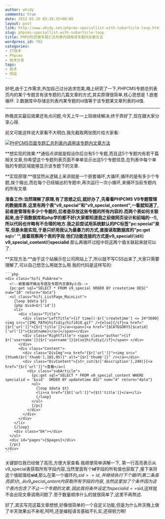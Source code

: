 ```yaml
---
author: whidy
comments: true
date: 2012-05-26 03:28:35+00:00
layout: post
link: http://www.whidy.net/phpcms-speciallist-with-subarticle-loop.html
slug: phpcms-speciallist-with-subarticle-loop
title: PHPCMS页面专题汇总列表内调用该专题内文章方法
wordpress_id: 782
categories:
- IT技术
- Phpcms
- 技术分享
tags:
- 技术
- 网站
---
```


好吧,由于工作需求,外加自己过分追求完美,晚上研究了一下,PHPCMS专题总列表页内的某个专题含有该专题的几篇文章的方式,其实原理很简单,核心思想是
1.嵌套循环.
2.数据库中存储总列表内某专题的id值等于该专题某文章列表的id值.



* * *



昨晚其实最后效果还有点问题,今天上午一上班继续解决,终于弄好了,现在跟大家分享心得.

前文可能这样说大家看不大明白,我先截取两张图片给大家看:

[![PHPCMS页面专题汇总列表内调用该专题内文章方法](/wp-content/uploads/2012/05/20120525previews1.jpg)](/wp-content/uploads/2012/05/20120525previews1.jpg)

**想实现的效果:**通俗点讲就是假设你后台有5个专题,而且这5个专题内有若干篇相关文章,你希望这个专题列表页面不单单显示出这5个专题信息,在列表中每个单独的专题区域能够显示该专题下的文章.

**实现原理:**很显然从逻辑上来讲就是一个嵌套循环,大循环,循环的是有多少个专题,挨个输出,而在每个已经输出的专题中,再次运行一次小循环,来循环当前专题内的所有文章.

**准备工作:**当然理解了原理,有了思想之后,就好办了,先看看PHPCMS V9专题管理的数据库表.这里有两个表"**v9_special**"和"**v9_special_content**",一看就知道了,前者是管理有多少个专题的,后者是存放这些专题的所有内容的.而两个表如何关联起来,由于我数据库和php学的都不好(大家都知道我之前做网页设计和前端的--!),所以代码也许略有不合理的地方.我之前尝试用系统默认的PC标签"**pc:special**"来写,但是未能实现,于是只好用我认为最暴力的方式,直接读取数据库的"**pc:get sql=' '**",接着观察两个表的字段.他们功能连接的方式是**v9_special**的**id**和**v9_special_content**的**specialid**.那么再循环过程中将这两个值关联起来就可以了.

**实现方法:**由于这个站展示在公司网站上了,所以就不写CSS出来了,大家只需要理解了,可以自己想怎么用就怎么用.我的代码是这样写的:


    
    ```php
    <div class="hifi_PubArea">
      <!--嵌套循环输出专题及专题内文章By小白-->
      {pc:get sql="SELECT * FROM v9_special ORDER BY createtime DESC" num="10" return="data"}
      <ul class="hifi_ListPage_MainList">
        {loop $data $r}
        {php $sid=$r['id']}
        <li>
          <div class="Title">
            <div class="LeftTitle">{if time()-$r['createtime'] <= 24*3600}<img src="{IMG_PATH}hifidiy/hifi010.gif" />{else}{/if}<a href="{$r['url']}">{$r['title']}</a><span>[<a href="{$CATEGORYS[$catid]['url']}">{$catname}</a>]</span></div>
            <div class="RightTitle"> <span class="author">{if $r['username']}{$r['username']}{else}hifidiy{/if}</span> </div>
          </div>
          <div class="Content">
            <div class="DivImg"><a href="{$r['url']}"><img src="{thumb($r['thumb'],165,95)}" alt="{$r['thumb']}" /></a></div>
            <div class="DivContent">{str_cut($r['description'],240)}[<a href="{$r['url']}">查看</a>]
              <div class="subArticle">
                {pc:get sql="SELECT * FROM v9_special_content WHERE specialid = '$sid'  ORDER BY updatetime ASC" num="4" return="data"}
                <ul>
                  {loop $data $t}
                  <li><a href="{$t['url']}">{$t['title']}</a></li>
                  {/loop}
                </ul>
                {/pc}
              </div>
            </div>
          </div>
        </li>
        {/loop}
        <div class="bk"></div>
      </ul>
      <div id="pages">{$pages}</div>
      {/pc}
    </div>
    ```



关键部位我已经做了高亮,方便大家查看.我顺便简单讲解一下, 第一行高亮表示从v9_special表获取所有字段内容,当然里面有个**id**字段的所有值也获取了,接下来将这个值赋值给**sid**,那么在第一个循环内,$sid==id,并继续执行下个循环(第二条高亮部分),从v9_special_content内获取所有字段的内容,当然这里加了个条件因为这个表内包含了不止一个专题的文章,因此我将条件设定为specialid==$sid,这样就不会出现文章调用问题了.至于数量顺序什么的就很简单了,这里不再熬述.

好了,其实写完这篇文章想想,好像很简单的一个自定义功能,但是为什么昨天晚上做了半天效果出不来呢,呵呵,还是编程语言基础不扎实,还得努力啊!
